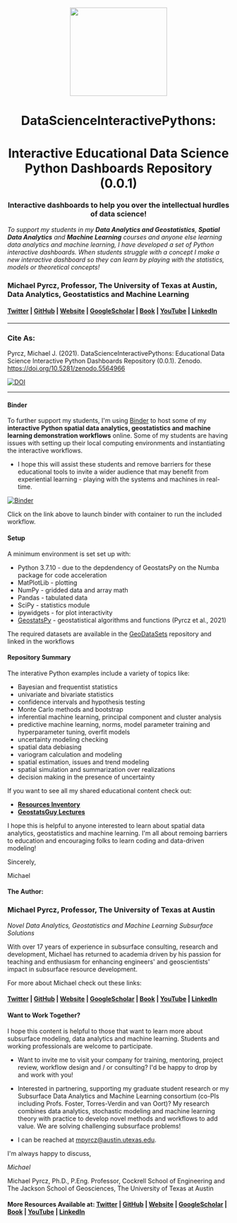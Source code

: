 <h1 align="center"<p>
    <img src="https://github.com/GeostatsGuy/GeostatsPy/blob/master/TCG_color_logo.png" width="220" height="200" />
</p></h1>

<h1 align="center">DataScienceInteractivePythons:</h1> 
<h1 align="center">Interactive Educational Data Science Python Dashboards Repository (0.0.1)</h1>

<h3 align="center">Interactive dashboards to help you over the intellectual hurdles of data science!</h3>

*To support my students in my **Data Analytics and Geostatistics**, **Spatial Data Analytics** and **Machine Learning** courses and anyone else learning data analytics and machine learning, I have developed a set of Python interactive dashboards. When students struggle with a concept I make a new interactive dashboard so they can learn by playing with the statistics, models or theoretical concepts!* 

### Michael Pyrcz, Professor, The University of Texas at Austin, Data Analytics, Geostatistics and Machine Learning 
#### [Twitter](https://twitter.com/geostatsguy) | [GitHub](https://github.com/GeostatsGuy) | [Website](http://michaelpyrcz.com) | [GoogleScholar](https://scholar.google.com/citations?user=QVZ20eQAAAAJ&hl=en&oi=ao) | [Book](https://www.amazon.com/Geostatistical-Reservoir-Modeling-Michael-Pyrcz/dp/0199731446) | [YouTube](https://www.youtube.com/channel/UCLqEr-xV-ceHdXXXrTId5ig)  | [LinkedIn](https://www.linkedin.com/in/michael-pyrcz-61a648a1)

***

### Cite As:

Pyrcz, Michael J. (2021). DataScienceInteractivePythons: Educational Data Science Interactive Python Dashboards Repository (0.0.1). Zenodo. https://doi.org/10.5281/zenodo.5564966

[![DOI](https://zenodo.org/badge/106843586.svg)](https://zenodo.org/doi/10.5281/zenodo.5564966)

***

#### Binder

To further support my students, I'm using [Binder](https://mybinder.readthedocs.io/en/latest/index.html) to host some of my **interactive Python spatial data analytics, geostatistics and machine learning demonstration workflows** online. Some of my students are having issues with setting up their local computing environments and instantiating the interactive workflows. 

* I hope this will assist these students and remove barriers for these educational tools to invite a wider audience that may benefit from experiential learning - playing with the systems and machines in real-time. 

[![Binder](https://mybinder.org/badge_logo.svg)](https://mybinder.org/v2/gh/GeostatsGuy/DataScience_Interactive_Python/HEAD)

Click on the link above to launch binder with container to run the included workflow.

#### Setup

A minimum environment is set set up with:

* Python 3.7.10 - due to the depdendency of GeostatsPy on the Numba package for code acceleration
* MatPlotLib - plotting
* NumPy - gridded data and array math
* Pandas - tabulated data
* SciPy - statistics module
* ipywidgets - for plot interactivity
* [GeostatsPy](https://pypi.org/project/geostatspy/) - geostatistical algorithms and functions (Pyrcz et al., 2021)

The required datasets are available in the [GeoDataSets](https://github.com/GeostatsGuy/GeoDataSets) repository and linked in the workflows

#### Repository Summary

The interative Python examples include a variety of topics like:

* Bayesian and frequentist statistics
* univariate and bivariate statistics
* confidence intervals and hypothesis testing
* Monte Carlo methods and bootstrap
* inferential machine learning, principal component and cluster analysis
* predictive machine learning, norms, model parameter training and hyperparameter tuning, overfit models
* uncertainty modeling checking
* spatial data debiasing
* variogram calculation and modeling
* spatial estimation, issues and trend modeling
* spatial simulation and summarization over realizations
* decision making in the presence of uncertainty

If you want to see all my shared educational content check out:
* [**Resources Inventory**](https://github.com/GeostatsGuy/Resources)
* [**GeostatsGuy Lectures**](www.youtube.com/GeostatsGuyLectures)

I hope this is helpful to anyone interested to learn about spatial data analytics, geostatistics and machine learning. I'm all about remoing barriers to education and encouraging folks to learn coding and data-driven modeling! 

Sincerely,

Michael

#### The Author:

### Michael Pyrcz, Professor, The University of Texas at Austin 
*Novel Data Analytics, Geostatistics and Machine Learning Subsurface Solutions*

With over 17 years of experience in subsurface consulting, research and development, Michael has returned to academia driven by his passion for teaching and enthusiasm for enhancing engineers' and geoscientists' impact in subsurface resource development. 

For more about Michael check out these links:

#### [Twitter](https://twitter.com/geostatsguy) | [GitHub](https://github.com/GeostatsGuy) | [Website](http://michaelpyrcz.com) | [GoogleScholar](https://scholar.google.com/citations?user=QVZ20eQAAAAJ&hl=en&oi=ao) | [Book](https://www.amazon.com/Geostatistical-Reservoir-Modeling-Michael-Pyrcz/dp/0199731446) | [YouTube](https://www.youtube.com/channel/UCLqEr-xV-ceHdXXXrTId5ig)  | [LinkedIn](https://www.linkedin.com/in/michael-pyrcz-61a648a1)

#### Want to Work Together?

I hope this content is helpful to those that want to learn more about subsurface modeling, data analytics and machine learning. Students and working professionals are welcome to participate.

* Want to invite me to visit your company for training, mentoring, project review, workflow design and / or consulting? I'd be happy to drop by and work with you! 

* Interested in partnering, supporting my graduate student research or my Subsurface Data Analytics and Machine Learning consortium (co-PIs including Profs. Foster, Torres-Verdin and van Oort)? My research combines data analytics, stochastic modeling and machine learning theory with practice to develop novel methods and workflows to add value. We are solving challenging subsurface problems!

* I can be reached at mpyrcz@austin.utexas.edu.

I'm always happy to discuss,

*Michael*

Michael Pyrcz, Ph.D., P.Eng. Professor, Cockrell School of Engineering and The Jackson School of Geosciences, The University of Texas at Austin

#### More Resources Available at: [Twitter](https://twitter.com/geostatsguy) | [GitHub](https://github.com/GeostatsGuy) | [Website](http://michaelpyrcz.com) | [GoogleScholar](https://scholar.google.com/citations?user=QVZ20eQAAAAJ&hl=en&oi=ao) | [Book](https://www.amazon.com/Geostatistical-Reservoir-Modeling-Michael-Pyrcz/dp/0199731446) | [YouTube](https://www.youtube.com/channel/UCLqEr-xV-ceHdXXXrTId5ig)  | [LinkedIn](https://www.linkedin.com/in/michael-pyrcz-61a648a1)


